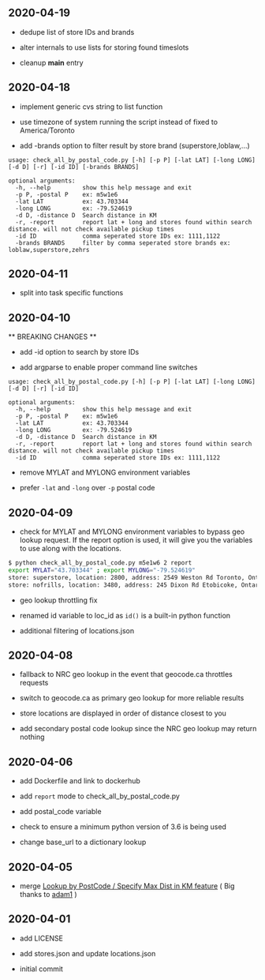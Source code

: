 ## 2020-04-19

* dedupe list of store IDs and brands 

* alter internals to use lists for storing found timeslots 

* cleanup __main__ entry 

## 2020-04-18

* implement generic cvs string to list function 

* use timezone of system running the script instead of fixed to America/Toronto

* add -brands option to filter result by store brand (superstore,loblaw,...)

```
usage: check_all_by_postal_code.py [-h] [-p P] [-lat LAT] [-long LONG] [-d D] [-r] [-id ID] [-brands BRANDS]

optional arguments:
  -h, --help         show this help message and exit
  -p P, -postal P    ex: m5w1e6
  -lat LAT           ex: 43.703344
  -long LONG         ex: -79.524619
  -d D, -distance D  Search distance in KM
  -r, -report        report lat + long and stores found within search distance. will not check available pickup times
  -id ID             comma seperated store IDs ex: 1111,1122
  -brands BRANDS     filter by comma seperated store brands ex: loblaw,superstore,zehrs
```

## 2020-04-11

* split into task specific functions

## 2020-04-10

** BREAKING CHANGES **

* add -id option to search by store IDs

* add argparse to enable proper command line switches

```
usage: check_all_by_postal_code.py [-h] [-p P] [-lat LAT] [-long LONG] [-d D] [-r] [-id ID]

optional arguments:
  -h, --help         show this help message and exit
  -p P, -postal P    ex: m5w1e6
  -lat LAT           ex: 43.703344
  -long LONG         ex: -79.524619
  -d D, -distance D  Search distance in KM
  -r, -report        report lat + long and stores found within search distance. will not check available pickup times
  -id ID             comma seperated store IDs ex: 1111,1122
```
* remove MYLAT and MYLONG environment variables

* prefer `-lat` and `-long` over `-p` postal code

## 2020-04-09

* check for MYLAT and MYLONG environment variables to bypass geo lookup request. If the report option is used, it will give you the variables to use along with the locations.
```bash
$ python check_all_by_postal_code.py m5e1w6 2 report
export MYLAT="43.703344" ; export MYLONG="-79.524619"
store: superstore, location: 2800, address: 2549 Weston Rd Toronto, Ontario M9N 2A7, approx 0 KM away
store: nofrills, location: 3480, address: 245 Dixon Rd Etobicoke, Ontario M9P 2M4, approx 1 KM away
```
* geo lookup throttling fix

* renamed id variable to loc_id as `id()` is a built-in python function

* additional filtering of locations.json

## 2020-04-08

* fallback to NRC geo lookup in the event that geocode.ca throttles requests

* switch to geocode.ca as primary geo lookup for more reliable results

* store locations are displayed in order of distance closest to you 

* add secondary postal code lookup since the NRC geo lookup may return nothing

## 2020-04-06

* add Dockerfile and link to dockerhub

* add `report` mode to check_all_by_postal_code.py

* add postal_code variable

* check to ensure a minimum python version of 3.6 is being used

* change base_url to a dictionary lookup

## 2020-04-05

* merge [Lookup by PostCode / Specify Max Dist in KM feature](https://github.com/shmick/pcexpress-pickup/pull/1) ( Big thanks to [adam1](https://github.com/1adam) )

## 2020-04-01

* add LICENSE

* add stores.json and update locations.json

* initial commit